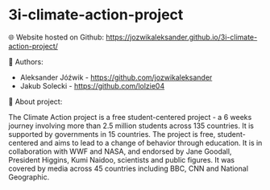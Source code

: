 # 3i-climate-action-project

🌐 Website hosted on Github: https://jozwikaleksander.github.io/3i-climate-action-project/

👤 Authors:
- Aleksander Jóźwik - https://github.com/jozwikaleksander
- Jakub Solecki - https://github.com/lolzie04

🌳 About project:

The Climate Action project is a free student-centered project - a 6 weeks journey involving more than 2.5 million students across 135 countries. It is supported by governments in 15 countries. The project is free, student-centered and aims to lead to a change of behavior through education. It is in collaboration with WWF and NASA, and endorsed by Jane Goodall, President Higgins, Kumi Naidoo, scientists and public figures. It was covered by media across 45 countries including BBC, CNN and National Geographic.